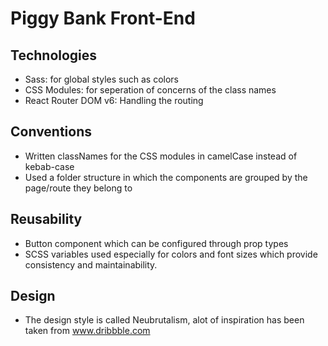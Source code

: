 # Piggy Bank Front-End

## Technologies

- Sass: for global styles such as colors
- CSS Modules: for seperation of concerns of the class names
- React Router DOM v6: Handling the routing

## Conventions

- Written classNames for the CSS modules in camelCase instead of kebab-case
- Used a folder structure in which the components are grouped by the page/route they belong to

## Reusability

- Button component which can be configured through prop types
- SCSS variables used especially for colors and font sizes which provide consistency and maintainability.

## Design

- The design style is called Neubrutalism, alot of inspiration has been taken from www.dribbble.com
